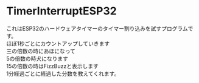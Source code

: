 # TimerInterruptESP32<br>
これはESP32のハードウェアタイマーのタイマー割り込みを試すプログラムです。<br>
ほぼ1秒ごとにカウントアップしていきます<br>
三の倍数の時にあほになって<br>
5の倍数の時犬になります<br>
15の倍数の時はFizzBuzzと表示します<br>
1分経過ごとに経過した分数を教えてくれます。
